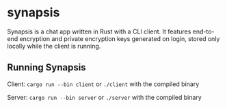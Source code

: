 # synapsis

Synapsis is a chat app written in Rust with a CLI client. It features end-to-end encryption and private
encryption keys generated on login, stored only locally while the client is running.

## Running Synapsis

Client: `cargo run --bin client` or `./client` with the compiled binary

Server: `cargo run --bin server` or `./server` with the compiled binary
